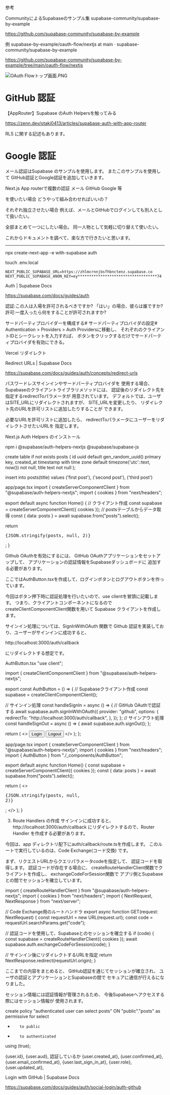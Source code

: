<!--
title:   Next.js App routerで複数の認証 (メール、GitHub、Google 等)  を同時に使いたい場合 どうやって組み合わせればいいの？
tags:    AppRouter,Next.js,Supabase
id:      af0bb9e876898039e862
private: true
-->

参考

CommunityによるSupabaseのサンプル集
supabase-community/supabase-by-example

https://github.com/supabase-community/supabase-by-example

例
supabase-by-example/oauth-flow/nextjs at main · supabase-community/supabase-by-example

https://github.com/supabase-community/supabase-by-example/tree/main/oauth-flow/nextjs

![OAuth Flowトップ画面.PNG](https://qiita-image-store.s3.ap-northeast-1.amazonaws.com/0/44761/91bd9272-3dfd-6460-2729-5e4c24e166ca.png)



# GitHub 認証

【AppRouter】Supabase のAuth Helpersを触ってみる

https://zenn.dev/otaki0413/articles/supabase-auth-with-app-router

RLS に関する記述もあります。



# Google 認証





メール認証はSupabase のサンプルを使用します。
またこのサンプルを使用して
GitHub認証とGoogle認証を追加していきます。








Next.js App routerで複数の認証
メール
GitHub
Google
等

を使いたい場合
どうやって組み合わせればいいの？

それぞれ独立させたい場合
例えば、メールとGitHubでログインしても別人として扱いたい。

全部まとめて一つにしたい場合。
同一人物として気軽に切り替えて使いたい。

これからドキュメントを調べて、楽な方で行きたいと思います。


----------------------------------------

npx create-next-app -e with-supabase auth

touch .env.local

```.env.local
NEXT_PUBLIC_SUPABASE_URL=https://zhlmcrnnjbsfhbnctenz.supabase.co
NEXT_PUBLIC_SUPABASE_ANON_KEY=ey***********************************74

```

Auth | Supabase Docs

https://supabase.com/docs/guides/auth

認証:この人は入場を許可されるべきですか? 「はい」の場合、彼らは誰ですか?
許可:一度入ったら何をすることが許可されますか?


サードパーティプロバイダーを構成する#
サードパーティプロバイダの設定#
Authentication > Providers > Auth Providersに移動し、
それぞれのクライアントIDとシークレットを入力すれば、
ボタンをクリックするだけでサードパーティプロバイダを有効にできる。






Vercel リダイレクト

Redirect URLs | Supabase Docs

https://supabase.com/docs/guides/auth/concepts/redirect-urls

パスワードレスサインインやサードパーティプロバイダを
使用する場合、
Supabaseのクライアントライブラリメソッドには、
認証後のリダイレクト先を指定するredirectToパラメータが
用意されています。
デフォルトでは、ユーザはSITE_URLにリダイレクトされますが、
SITE_URLを変更したり、
リダイレクト先のURLを許可リストに追加したりすることが
できます。

必要なURLを許可リストに追加したら、
redirectToパラメータにユーザーをリダイレクトさせたいURLを
指定します。



Next.js Auth Helpers のインストール

npm i @supabase/auth-helpers-nextjs @supabase/supabase-js



create table if not exists posts (
  id uuid default gen_random_uuid() primary key,
  created_at timestamp with time zone default timezone('utc'::text, now()) not null,
  title text not null
);

insert into
  posts(title)
values
  ('first post'),
  ('second post'),
  ('third post')



app/page.tsx
import { createServerComponentClient } from "@supabase/auth-helpers-nextjs";
import { cookies } from "next/headers";

export default async function Home() {
  // クライアント作成
  const supabase = createServerComponentClient({ cookies });
  // postsテーブルからデータ取得
  const { data: posts } = await supabase.from("posts").select();

  return <pre>{JSON.stringify(posts, null, 2)}</pre>;
}



Github OAuthを有効にするには、
GitHub OAuthアプリケーションをセットアップして、
アプリケーションの認証情報をSupabaseダッシュボードに
追加する必要があります。

ここではAuthButton.tsxを作成して、ログインボタンとログアウトボタンを作っています。

今回はボタン押下時に認証処理を行いたいので、use clientを冒頭に記載します。
つまり、クライアントコンポーネントになるのでcreateClientComponentClient関数を用いて Supabase クライアントを作成します。



サインイン処理については、SignInWithOAuth 関数で
Github 認証を実装しており、ユーザーがサインインに成功すると、

http://localhost:3000/auth/callback

にリダイレクトする想定です。



AuthButton.tsx
"use client";

import { createClientComponentClient } from "@supabase/auth-helpers-nextjs";

export const AuthButton = () => {
  // Supabaseクライアント作成
  const supabase = createClientComponentClient();

  // サインイン処理
  const handleSignIn = async () => {
    // GitHub OAuthで認証する
    await supabase.auth.signInWithOAuth({
      provider: "github",
      options: {
        redirectTo: "http://localhost:3000/auth/callback",
      },
    });
  };
  // サインアウト処理
  const handleSignOut = async () => {
    await supabase.auth.signOut();
  };

  return (
    <>
      <button onClick={handleSignIn}>Login</button>
      <button onClick={handleSignOut}>Logout</button>
    </>
  );
};



app/page.tsx
import { createServerComponentClient } from "@supabase/auth-helpers-nextjs";
import { cookies } from "next/headers";
 import { AuthButton } from "./_components/AuthButton";

export default async function Home() {
 const supabase = createServerComponentClient({ cookies });
 const { data: posts } = await supabase.from("posts").select();

 return (
   <>
     <AuthButton />
     <pre>{JSON.stringify(posts, null, 2)}</pre>;
   </>
 );
}



3. Route Handlers の作成
サインインに成功すると、http://localhost:3000/auth/callback
にリダイレクトするので、Router Handler を作成する必要があります。

今回は、app ディレクトリ配下にauth/callback/route.tsを作成します。
このルートで実行しているのは、Code Exchange(コード交換) です。

まず、リクエストURLからクエリパラメータcodeを指定して、
認証コードを取得します。
認証コードが存在する場合に、
createRouteHandlerClient関数でクライアントを作成し、
exchangeCodeForSession関数で
アプリ側とSupabaseとの間でセッションを確立しています。



import { createRouteHandlerClient } from "@supabase/auth-helpers-nextjs";
import { cookies } from "next/headers";
import { NextRequest, NextResponse } from "next/server";

// Code Exchange用のルートハンドラ
export async function GET(request: NextRequest) {
  const requestUrl = new URL(request.url);
  const code = requestUrl.searchParams.get("code");

  // 認証コードを使用して、Supabaseとのセッションを確立する
  if (code) {
    const supabase = createRouteHandlerClient({ cookies });
    await supabase.auth.exchangeCodeForSession(code);
  }

  // サインイン後にリダイレクトするURLを指定
  return NextResponse.redirect(requestUrl.origin);
}



ここまでの内容をまとめると、
GitHub認証を通じてセッションが確立され、
ユーザの認証とアプリケーションとSupabaseの間で
セキュアに通信が行えるになりました。

セッション情報には認証情報が管理されるため、
今後Supabaseへアクセスする際にはセッション情報が
使用されます。



create policy "authenticated user can select posts" ON "public"."posts"
as permissive for select
-		 to public
+		 to authenticated
using (true);







 {user.id},
 {user.aud}, 認証しているか
 {user.created_at},
 {user.confirmed_at},
 {user.email_confirmed_at},
 {user.last_sign_in_at},
 {user.role},
 {user.updated_at},


















Login with GitHub | Supabase Docs

https://supabase.com/docs/guides/auth/social-login/auth-github
